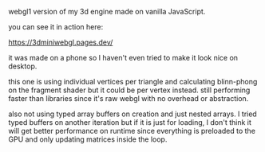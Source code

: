 webgl1 version of my 3d engine made on vanilla JavaScript.

you can see it in action here:

https://3dminiwebgl.pages.dev/

it was made on a phone so I haven't even tried to make it look nice on desktop.


this one is using individual vertices per triangle and calculating blinn-phong on the fragment shader but it could be per vertex instead. still performing faster than libraries since it's raw webgl with no overhead or abstraction. 

also not using typed array buffers on creation and just nested arrays. I tried typed buffers on another iteration but if it is just for loading, I don't think it will get better performance on runtime since everything is preloaded to the GPU and only updating matrices inside the loop.
